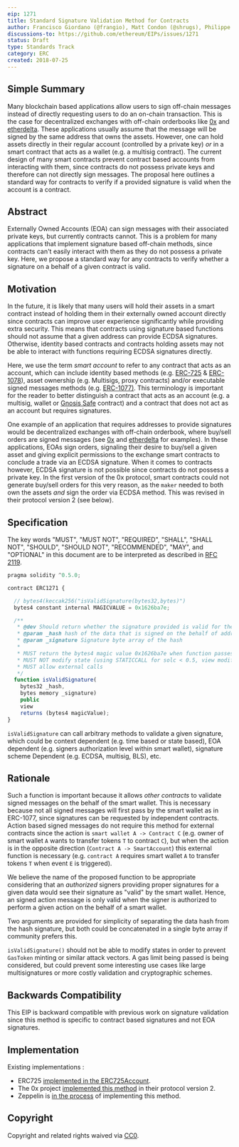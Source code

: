 ```yaml
---
eip: 1271
title: Standard Signature Validation Method for Contracts
author: Francisco Giordano (@frangio), Matt Condon (@shrugs), Philippe Castonguay (@PhABC), Amir Bandeali (@abandeali1), Jorge Izquierdo (@izqui), Bertrand Masius (@catageek)
discussions-to: https://github.com/ethereum/EIPs/issues/1271
status: Draft
type: Standards Track
category: ERC
created: 2018-07-25
---
```


## Simple Summary
Many blockchain based applications allow users to sign off-chain messages instead of directly requesting users to do an on-chain transaction. This is the case for decentralized exchanges with off-chain orderbooks like [0x](https://0xproject.com/) and [etherdelta](https://etherdelta.com/). These applications usually assume that the message will be signed by the same address that owns the assets. However, one can hold assets directly in their regular account (controlled by a private key) *or* in a smart contract that acts as a wallet (e.g. a multisig contract). The current design of many smart contracts prevent contract based accounts from interacting with them, since contracts do not possess private keys and therefore can not directly sign messages. The proposal here outlines a standard way for contracts to verify if a provided signature is valid when the account is a contract.

## Abstract
Externally Owned Accounts (EOA) can sign messages with their associated private keys, but currently contracts cannot. This is a problem for many applications that implement signature based off-chain methods, since contracts can't easily interact with them as they do not possess a private key. Here, we propose a standard way for any contracts to verify whether a signature on a behalf of a given contract is valid.

## Motivation

In the future, it is likely that many users will hold their assets in a smart contract instead of holding them in their externally owned account directly since contracts can improve user experience significantly while providing extra security. This means that contracts using signature based functions should not assume that a given address can provide ECDSA signatures. Otherwise, identity based contracts and contracts holding assets may not be able to interact with functions requiring ECDSA signatures directly. 

Here, we use the term *smart  account* to refer to any contract that acts as an account, which can include identity based methods (e.g. [ERC-725](https://github.com/ethereum/EIPs/blob/master/EIPS/eip-725.md) & [ERC-1078](https://github.com/alexvandesande/EIPs/blob/ee2347027e94b93708939f2e448447d030ca2d76/EIPS/eip-1078.md)), asset ownership (e.g. Multisigs, proxy contracts) and/or executable signed messages methods (e.g. [ERC-1077)](https://github.com/alexvandesande/EIPs/blob/ee2347027e94b93708939f2e448447d030ca2d76/EIPS/eip-1077.md). This terminology is important for the reader to better distinguish a contract that acts as an account (e.g. a multisig, wallet or [Gnosis Safe](https://github.com/gnosis/safe-contracts) contract) and a contract that does not act as an account but requires signatures. 

One example of an application that requires addresses to provide signatures would be decentralized exchanges with off-chain orderbook, where buy/sell orders are signed messages (see [0x](https://0xproject.com/) and [etherdelta](https://etherdelta.com/) for examples). In these applications, EOAs sign orders, signaling their desire to buy/sell a given asset and giving explicit permissions to the exchange smart contracts to conclude a trade via an ECDSA signature. When it comes to contracts however,  ECDSA signature is not possible since contracts do not possess a private key. In the first version of the 0x protocol, smart contracts could not generate buy/sell orders for this very reason, as the `maker` needed to both own the assets *and* sign the order via ECDSA method. This was revised in their protocol version 2 (see below).

## Specification

The key words "MUST", "MUST NOT", "REQUIRED", "SHALL", "SHALL NOT", "SHOULD", "SHOULD NOT", "RECOMMENDED", "MAY", and "OPTIONAL" in this document are to be interpreted as described in [RFC 2119](https://www.ietf.org/rfc/rfc2119.txt).

```javascript
pragma solidity ^0.5.0;

contract ERC1271 {

  // bytes4(keccak256("isValidSignature(bytes32,bytes)")
  bytes4 constant internal MAGICVALUE = 0x1626ba7e;

  /**
   * @dev Should return whether the signature provided is valid for the provided data
   * @param _hash hash of the data that is signed on the behalf of address(this)
   * @param _signature Signature byte array of the hash
   *
   * MUST return the bytes4 magic value 0x1626ba7e when function passes.
   * MUST NOT modify state (using STATICCALL for solc < 0.5, view modifier for solc > 0.5)
   * MUST allow external calls
   */ 
  function isValidSignature(
    bytes32 _hash, 
    bytes memory _signature)
    public
    view 
    returns (bytes4 magicValue);
}
```

`isValidSignature` can call arbitrary methods to validate a given signature, which could be context dependent (e.g. time based or state based), EOA dependent (e.g. signers authorization level within smart wallet), signature scheme Dependent (e.g. ECDSA, multisig, BLS), etc.



## Rationale

Such a function is important because it allows *other contracts* to validate signed messages on the behalf of the smart wallet. This is necessary because not all signed messages will first pass by the smart wallet as in ERC-1077, since signatures can be requested by independent contracts. Action based signed messages do not require this method for external contracts since the action is `smart wallet A -> Contract C` (e.g. owner of smart wallet `A` wants to transfer tokens `T` to contract `C`), but when the action is in the opposite direction (`Contract A -> SmartAccount`) this external function is necessary (e.g. `contract A` requires smart wallet `A` to transfer tokens `T` when event `E` is triggered). 

We believe the name of the proposed function to be appropriate considering that an *authorized* signers providing proper signatures for a given data would see their signature as "valid" by the smart wallet. Hence, an signed action message is only valid when the signer is authorized to perform a given action on the behalf of a smart wallet. 

Two arguments are provided for simplicity of separating the data hash from the hash signature, but both could be concatenated in a single byte array if community prefers this.

`isValidSignature()` should not be able to modify states in order to prevent `GasToken` minting or similar attack vectors. A gas limit being passed is being considered, but could prevent some interesting use cases like large multisignatures or more costly validation and cryptographic schemes.  



## Backwards Compatibility

This EIP is backward compatible with previous work on signature validation since this method is specific to contract based signatures and not EOA signatures. 

## Implementation

Existing implementations : 

* ERC725 [implemented in the ERC725Account](https://github.com/ERC725Alliance/ERC725/blob/master/implementations/contracts/ERC725/ERC725Account.sol#L73-L90).
* The 0x project [implemented this method](https://github.com/0xProject/0x-monorepo/blob/05b35c0fdcbca7980d4195e96ec791c1c2d13398/packages/contracts/src/2.0.0/protocol/Exchange/MixinSignatureValidator.sol#L187) in their protocol version 2.
* Zeppelin is [in the process](https://github.com/OpenZeppelin/openzeppelin-solidity/issues/1104) of implementing this method.

## Copyright
Copyright and related rights waived via [CC0](https://creativecommons.org/publicdomain/zero/1.0/).
